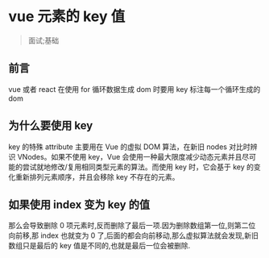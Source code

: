 # vue 元素的 key 值
> 面试;基础

## 前言
vue 或者 react 在使用 for 循环数据生成 dom 时要用 key 标注每一个循环生成的 dom

## 为什么要使用 key
key 的特殊 attribute 主要用在 Vue 的虚拟 DOM 算法，在新旧 nodes 对比时辨识 VNodes。如果不使用 key，Vue 会使用一种最大限度减少动态元素并且尽可能的尝试就地修改/复用相同类型元素的算法。而使用 key 时，它会基于 key 的变化重新排列元素顺序，并且会移除 key 不存在的元素。

## 如果使用 index 变为 key 的值
那么会导致删除 0 项元素时,反而删除了最后一项.因为删除数组第一位,则第二位向前移,那 index 也就变为 0 了,后面的都会向前移动,那么虚拟算法就会发现,新旧数组只是最后的 key 值是不同的,也就是最后一位会被删除.